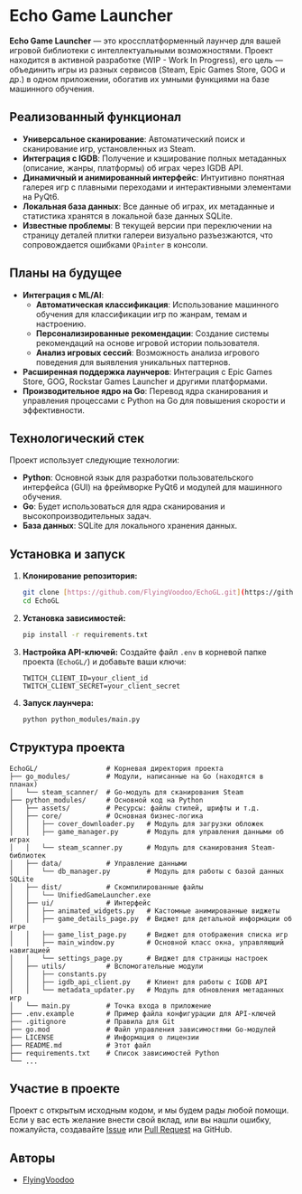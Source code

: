 # Echo Game Launcher

**Echo Game Launcher** — это кроссплатформенный лаунчер для вашей игровой библиотеки с интеллектуальными возможностями. Проект находится в активной разработке (WIP - Work In Progress), его цель — объединить игры из разных сервисов (Steam, Epic Games Store, GOG и др.) в одном приложении, обогатив их умными функциями на базе машинного обучения.

## Реализованный функционал

-   **Универсальное сканирование**: Автоматический поиск и сканирование игр, установленных из Steam.
-   **Интеграция с IGDB**: Получение и кэширование полных метаданных (описание, жанры, платформы) об играх через IGDB API.
-   **Динамичный и анимированный интерфейс**: Интуитивно понятная галерея игр с плавными переходами и интерактивными элементами на PyQt6.
-   **Локальная база данных**: Все данные об играх, их метаданные и статистика хранятся в локальной базе данных SQLite.
-   **Известные проблемы**: В текущей версии при переключении на страницу деталей плитки галереи визуально разъезжаются, что сопровождается ошибками `QPainter` в консоли.

## Планы на будущее

-   **Интеграция с ML/AI**:
    -   **Автоматическая классификация**: Использование машинного обучения для классификации игр по жанрам, темам и настроению.
    -   **Персонализированные рекомендации**: Создание системы рекомендаций на основе игровой истории пользователя.
    -   **Анализ игровых сессий**: Возможность анализа игрового поведения для выявления уникальных паттернов.
-   **Расширенная поддержка лаунчеров**: Интеграция с Epic Games Store, GOG, Rockstar Games Launcher и другими платформами.
-   **Производительное ядро на Go**: Перевод ядра сканирования и управления процессами с Python на Go для повышения скорости и эффективности.

## Технологический стек

Проект использует следующие технологии:

-   **Python**: Основной язык для разработки пользовательского интерфейса (GUI) на фреймворке PyQt6 и модулей для машинного обучения.
-   **Go**: Будет использоваться для ядра сканирования и высокопроизводительных задач.
-   **База данных**: SQLite для локального хранения данных.

## Установка и запуск

1.  **Клонирование репозитория:**
    ```sh
    git clone [https://github.com/FlyingVoodoo/EchoGL.git](https://github.com/FlyingVoodoo/EchoGL.git)
    cd EchoGL
    ```
2.  **Установка зависимостей:**
    ```sh
    pip install -r requirements.txt
    ```
3.  **Настройка API-ключей:**
    Создайте файл `.env` в корневой папке проекта (`EchoGL/`) и добавьте ваши ключи:
    ```
    TWITCH_CLIENT_ID=your_client_id
    TWITCH_CLIENT_SECRET=your_client_secret
    ```
4.  **Запуск лаунчера:**
    ```sh
    python python_modules/main.py
    ```

## Структура проекта
```
EchoGL/                 # Корневая директория проекта
├── go_modules/         # Модули, написанные на Go (находятся в планах)
│   └── steam_scanner/  # Go-модуль для сканирования Steam
├── python_modules/     # Основной код на Python
│   ├── assets/         # Ресурсы: файлы стилей, шрифты и т.д.
│   ├── core/           # Основная бизнес-логика
│   │   ├── cover_downloader.py   # Модуль для загрузки обложек
│   │   ├── game_manager.py       # Модуль для управления данными об играх
│   │   └── steam_scanner.py      # Модуль для сканирования Steam-библиотек
│   ├── data/           # Управление данными
│   │   └── db_manager.py         # Модуль для работы с базой данных SQLite
│   ├── dist/           # Скомпилированные файлы
│   │   └── UnifiedGameLauncher.exe
│   ├── ui/             # Интерфейс
│   │   ├── animated_widgets.py   # Кастомные анимированные виджеты
│   │   ├── game_details_page.py  # Виджет для детальной информации об игре
│   │   ├── game_list_page.py     # Виджет для отображения списка игр
│   │   ├── main_window.py        # Основной класс окна, управляющий навигацией
│   │   └── settings_page.py      # Виджет для страницы настроек
│   ├── utils/          # Вспомогательные модули
│   │   ├── constants.py
│   │   ├── igdb_api_client.py    # Клиент для работы с IGDB API
│   │   └── metadata_updater.py   # Модуль для обновления метаданных игр
│   └── main.py         # Точка входа в приложение
├── .env.example        # Пример файла конфигурации для API-ключей
├── .gitignore          # Правила для Git
├── go.mod              # Файл управления зависимостями Go-модулей
├── LICENSE             # Информация о лицензии
├── README.md           # Этот файл
├── requirements.txt    # Список зависимостей Python
└── ...
```
## Участие в проекте

Проект с открытым исходным кодом, и мы будем рады любой помощи. Если у вас есть желание внести свой вклад, или вы нашли ошибку, пожалуйста, создавайте [Issue](https://github.com/FlyingVoodoo/EchoGL/issues) или [Pull Request](https://github.com/FlyingVoodoo/EchoGL/pulls) на GitHub.

## Авторы

-   [FlyingVoodoo](https://github.com/FlyingVoodoo)